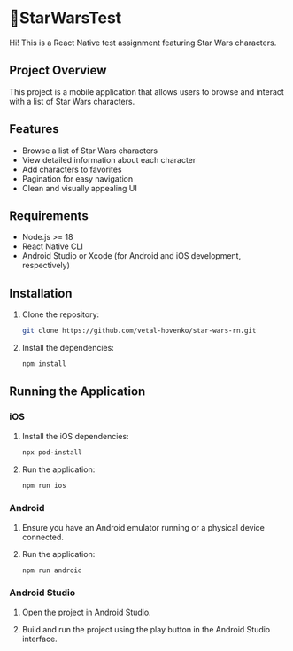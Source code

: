 # 🌌StarWarsTest

Hi! This is a React Native test assignment featuring Star Wars characters.

## Project Overview

This project is a mobile application that allows users to browse and interact with a list of Star Wars characters.

## Features

- Browse a list of Star Wars characters
- View detailed information about each character
- Add characters to favorites
- Pagination for easy navigation
- Clean and visually appealing UI

## Requirements

- Node.js >= 18
- React Native CLI
- Android Studio or Xcode (for Android and iOS development, respectively)

## Installation

1. Clone the repository:

    ```bash
    git clone https://github.com/vetal-hovenko/star-wars-rn.git

    ```

2. Install the dependencies:

    ```bash
    npm install
    ```

## Running the Application

### iOS

1. Install the iOS dependencies:

    ```bash
    npx pod-install
    ```

2. Run the application:

    ```bash
    npm run ios
    ```

### Android

1. Ensure you have an Android emulator running or a physical device connected.

2. Run the application:

    ```bash
    npm run android
    ```

### Android Studio

1. Open the project in Android Studio.

2. Build and run the project using the play button in the Android Studio interface.

